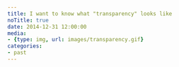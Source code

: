 ```yaml
---
title: I want to know what "transparency" looks like
noTitle: true
date: 2014-12-31 12:00:00
media:
- {type: img, url: images/transparency.gif}
categories:
- past
---
```

